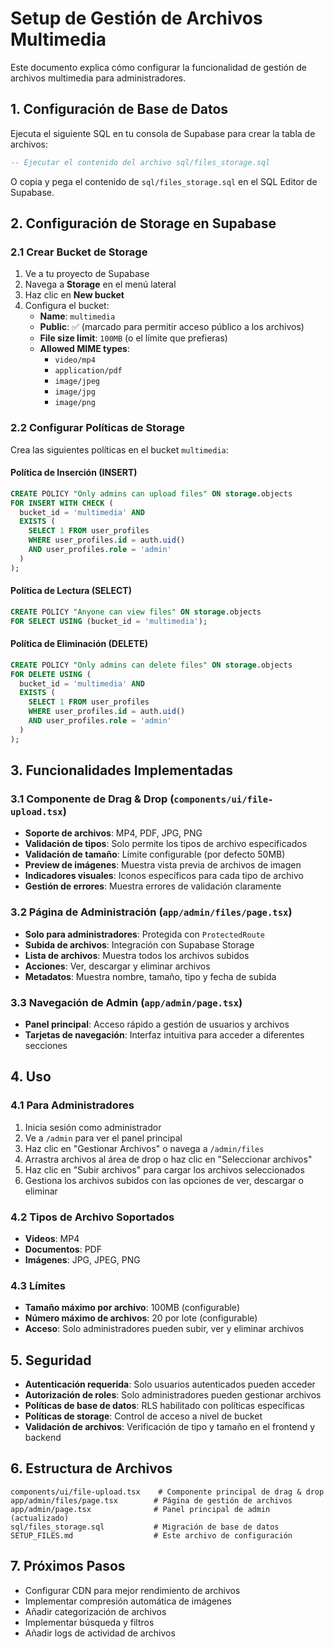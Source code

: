 # Setup de Gestión de Archivos Multimedia

Este documento explica cómo configurar la funcionalidad de gestión de archivos multimedia para administradores.

## 1. Configuración de Base de Datos

Ejecuta el siguiente SQL en tu consola de Supabase para crear la tabla de archivos:

```sql
-- Ejecutar el contenido del archivo sql/files_storage.sql
```

O copia y pega el contenido de `sql/files_storage.sql` en el SQL Editor de Supabase.

## 2. Configuración de Storage en Supabase

### 2.1 Crear Bucket de Storage

1. Ve a tu proyecto de Supabase
2. Navega a **Storage** en el menú lateral
3. Haz clic en **New bucket**
4. Configura el bucket:
   - **Name**: `multimedia`
   - **Public**: ✅ (marcado para permitir acceso público a los archivos)
   - **File size limit**: `100MB` (o el límite que prefieras)
   - **Allowed MIME types**: 
     - `video/mp4`
     - `application/pdf`
     - `image/jpeg`
     - `image/jpg`
     - `image/png`

### 2.2 Configurar Políticas de Storage

Crea las siguientes políticas en el bucket `multimedia`:

#### Política de Inserción (INSERT)
```sql
CREATE POLICY "Only admins can upload files" ON storage.objects
FOR INSERT WITH CHECK (
  bucket_id = 'multimedia' AND
  EXISTS (
    SELECT 1 FROM user_profiles 
    WHERE user_profiles.id = auth.uid() 
    AND user_profiles.role = 'admin'
  )
);
```

#### Política de Lectura (SELECT)
```sql
CREATE POLICY "Anyone can view files" ON storage.objects
FOR SELECT USING (bucket_id = 'multimedia');
```

#### Política de Eliminación (DELETE)
```sql
CREATE POLICY "Only admins can delete files" ON storage.objects
FOR DELETE USING (
  bucket_id = 'multimedia' AND
  EXISTS (
    SELECT 1 FROM user_profiles 
    WHERE user_profiles.id = auth.uid() 
    AND user_profiles.role = 'admin'
  )
);
```

## 3. Funcionalidades Implementadas

### 3.1 Componente de Drag & Drop (`components/ui/file-upload.tsx`)

- **Soporte de archivos**: MP4, PDF, JPG, PNG
- **Validación de tipos**: Solo permite los tipos de archivo especificados
- **Validación de tamaño**: Límite configurable (por defecto 50MB)
- **Preview de imágenes**: Muestra vista previa de archivos de imagen
- **Indicadores visuales**: Iconos específicos para cada tipo de archivo
- **Gestión de errores**: Muestra errores de validación claramente

### 3.2 Página de Administración (`app/admin/files/page.tsx`)

- **Solo para administradores**: Protegida con `ProtectedRoute`
- **Subida de archivos**: Integración con Supabase Storage
- **Lista de archivos**: Muestra todos los archivos subidos
- **Acciones**: Ver, descargar y eliminar archivos
- **Metadatos**: Muestra nombre, tamaño, tipo y fecha de subida

### 3.3 Navegación de Admin (`app/admin/page.tsx`)

- **Panel principal**: Acceso rápido a gestión de usuarios y archivos
- **Tarjetas de navegación**: Interfaz intuitiva para acceder a diferentes secciones

## 4. Uso

### 4.1 Para Administradores

1. Inicia sesión como administrador
2. Ve a `/admin` para ver el panel principal
3. Haz clic en "Gestionar Archivos" o navega a `/admin/files`
4. Arrastra archivos al área de drop o haz clic en "Seleccionar archivos"
5. Haz clic en "Subir archivos" para cargar los archivos seleccionados
6. Gestiona los archivos subidos con las opciones de ver, descargar o eliminar

### 4.2 Tipos de Archivo Soportados

- **Videos**: MP4
- **Documentos**: PDF
- **Imágenes**: JPG, JPEG, PNG

### 4.3 Límites

- **Tamaño máximo por archivo**: 100MB (configurable)
- **Número máximo de archivos**: 20 por lote (configurable)
- **Acceso**: Solo administradores pueden subir, ver y eliminar archivos

## 5. Seguridad

- **Autenticación requerida**: Solo usuarios autenticados pueden acceder
- **Autorización de roles**: Solo administradores pueden gestionar archivos
- **Políticas de base de datos**: RLS habilitado con políticas específicas
- **Políticas de storage**: Control de acceso a nivel de bucket
- **Validación de archivos**: Verificación de tipo y tamaño en el frontend y backend

## 6. Estructura de Archivos

```
components/ui/file-upload.tsx    # Componente principal de drag & drop
app/admin/files/page.tsx        # Página de gestión de archivos
app/admin/page.tsx              # Panel principal de admin (actualizado)
sql/files_storage.sql           # Migración de base de datos
SETUP_FILES.md                  # Este archivo de configuración
```

## 7. Próximos Pasos

- Configurar CDN para mejor rendimiento de archivos
- Implementar compresión automática de imágenes
- Añadir categorización de archivos
- Implementar búsqueda y filtros
- Añadir logs de actividad de archivos
